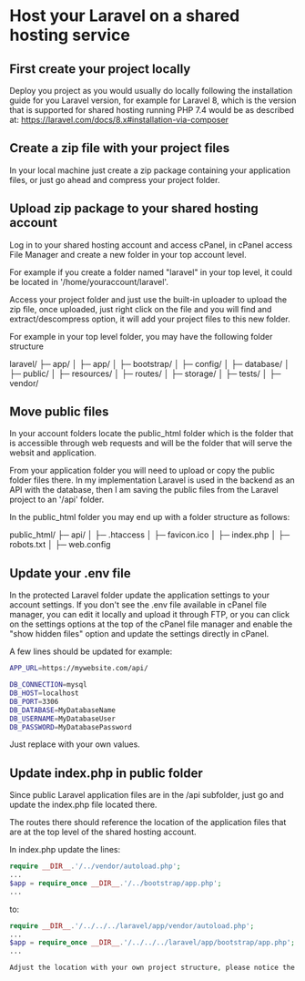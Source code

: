 # Host your Laravel on a shared hosting service

## First create your project locally

Deploy you project as you would usually do locally following the installation guide for you Laravel version, for example for Laravel 8, which is the version that is supported for shared hosting running PHP 7.4 would be as described at: https://laravel.com/docs/8.x#installation-via-composer

## Create a zip file with your project files

In your local machine just create a zip package containing your application files, or just go ahead and compress your project folder.

## Upload zip package to your shared hosting account

Log in to your shared hosting account and access cPanel, in cPanel access File Manager and create a new folder in your top account level.

For example if you create a folder named "laravel" in your top level, it could be located in '/home/youraccount/laravel'.

Access your project folder and just use the built-in uploader to upload the zip file, once uploaded, just right click on the file and you will find and extract/descompress option, it will add your project files to this new folder.

For example in your top level folder, you may have the following folder structure

laravel/
├─ app/
│  ├─ app/
│  ├─ bootstrap/
│  ├─ config/
│  ├─ database/
│  ├─ public/
│  ├─ resources/
│  ├─ routes/
│  ├─ storage/
│  ├─ tests/
│  ├─ vendor/

## Move public files

In your account folders locate the public_html folder which is the folder that is accessible through web requests and will be the folder that will serve the websit and application.

From your application folder you will need to upload or copy the public folder files there. In my implementation Laravel is used in the backend as an API with the database, then I am saving the public files from the Laravel project to an '/api' folder.

In the public_html folder you may end up with a folder structure as follows:

public_html/
├─ api/
│  ├─ .htaccess
│  ├─ favicon.ico
│  ├─ index.php
│  ├─ robots.txt
│  ├─ web.config

## Update your .env file

In the protected Laravel folder update the application settings to your account settings. If you don't see the .env file available in cPanel file manager, you can edit it locally and upload it through FTP, or you can click on the settings options at the top of the cPanel file manager and enable the "show hidden files" option and update the settings directly in cPanel.

A few lines should be updated for example:
```bash
APP_URL=https://mywebsite.com/api/

DB_CONNECTION=mysql
DB_HOST=localhost
DB_PORT=3306
DB_DATABASE=MyDatabaseName
DB_USERNAME=MyDatabaseUser
DB_PASSWORD=MyDatabasePassword
```
Just replace with your own values.

## Update index.php in public folder

Since public Laravel application files are in the /api subfolder, just go and update the index.php file located there.

The routes there should reference the location of the application files that are at the top level of the shared hosting account.

In index.php update the lines:

```php
require __DIR__.'/../vendor/autoload.php';
...
$app = require_once __DIR__.'/../bootstrap/app.php';
...
```

to:
```php
require __DIR__.'/../../../laravel/app/vendor/autoload.php';
...
$app = require_once __DIR__.'/../../../laravel/app/bootstrap/app.php';
...

Adjust the location with your own project structure, please notice the above follows the project structure for this specific implementation.